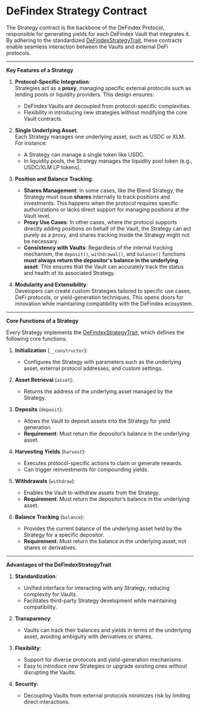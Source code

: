 # DeFindex Strategy Contract

The Strategy contract is the backbone of the DeFindex Protocol, responsible for generating yields for each DeFindex Vault that integrates it. By adhering to the standardized [DeFindexStrategyTrait](https://crates.io/crates/defindex-strategy-core), these contracts enable seamless interaction between the Vaults and external DeFi protocols.

---

**Key Features of a Strategy**

1. **Protocol-Specific Integration**:  
   Strategies act as a **proxy**, managing specific external protocols such as lending pools or liquidity providers. This design ensures:
   - DeFindex Vaults are decoupled from protocol-specific complexities.
   - Flexibility in introducing new strategies without modifying the core Vault contracts.

2. **Single Underlying Asset**:  
   Each Strategy manages one underlying asset, such as USDC or XLM. For instance:
   - A Strategy can manage a single token like USDC.
   - In liquidity pools, the Strategy manages the liquidity pool token (e.g., USDC/XLM LP tokens).

3. **Position and Balance Tracking**:  
   - **Shares Management**: In some cases, like the Blend Strategy, the Strategy must issue **shares** internally to track positions and investments. This happens when the protocol requires specific authorizations or lacks direct support for managing positions at the Vault level.  
   - **Proxy Use Cases**: In other cases, where the protocol supports directly adding positions on behalf of the Vault, the Strategy can act purely as a proxy, and shares tracking inside the Strategy might not be necessary.  
   - **Consistency with Vaults**: Regardless of the internal tracking mechanism, the `deposit()`, `withdrawal()`, and `balance()` functions **must always return the depositor's balance in the underlying asset**. This ensures that the Vault can accurately track the status and health of its associated Strategy.

4. **Modularity and Extensibility**:  
   Developers can create custom Strategies tailored to specific use cases, DeFi protocols, or yield-generation techniques. This opens doors for innovation while maintaining compatibility with the DeFindex ecosystem.

---

**Core Functions of a Strategy**

Every Strategy implements the [DeFindexStrategyTrait](https://crates.io/crates/defindex-strategy-core), which defines the following core functions:

1. **Initialization** (`__constructor`):  
   - Configures the Strategy with parameters such as the underlying asset, external protocol addresses, and custom settings.

2. **Asset Retrieval** (`asset`):  
   - Returns the address of the underlying asset managed by the Strategy.

3. **Deposits** (`deposit`):  
   - Allows the Vault to deposit assets into the Strategy for yield generation.  
   - **Requirement**: Must return the depositor’s balance in the underlying asset.

4. **Harvesting Yields** (`harvest`):  
   - Executes protocol-specific actions to claim or generate rewards.  
   - Can trigger reinvestments for compounding yields.

5. **Withdrawals** (`withdraw`):  
   - Enables the Vault to withdraw assets from the Strategy.  
   - **Requirement**: Must return the depositor’s balance in the underlying asset.

6. **Balance Tracking** (`balance`):  
   - Provides the current balance of the underlying asset held by the Strategy for a specific depositor.  
   - **Requirement**: Must return the balance in the underlying asset, not shares or derivatives.

---

**Advantages of the DeFindexStrategyTrait**

1. **Standardization**:  
   - Unified interface for interacting with any Strategy, reducing complexity for Vaults.  
   - Facilitates third-party Strategy development while maintaining compatibility.

2. **Transparency**:  
   - Vaults can track their balances and yields in terms of the underlying asset, avoiding ambiguity with derivatives or shares.

3. **Flexibility**:  
   - Support for diverse protocols and yield-generation mechanisms.  
   - Easy to introduce new Strategies or upgrade existing ones without disrupting the Vaults.

4. **Security**:  
   - Decoupling Vaults from external protocols minimizes risk by limiting direct interactions.